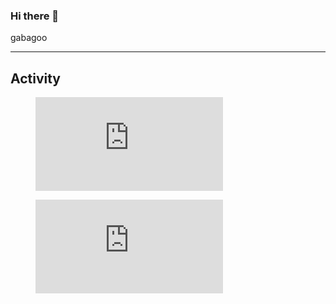 ### Hi there 👋

gabagoo


---

## Activity
<figure><embed src="https://wakatime.com/share/@Flop/d61fe3a8-fc1f-4ac9-9720-f3399b7aa1c2.svg"></embed></figure>

<figure><embed src="https://wakatime.com/share/@Flop/ee532054-2194-45f6-a91b-14a59fd99596.svg"></embed></figure>
